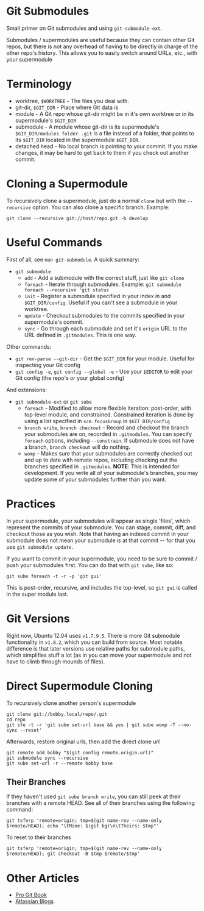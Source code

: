 # Git Submodules

Small primer on Git submodules and using `git-submodule-ext`.

Submodules / supermodules are useful because they can contain other Git repos, but there is not any overhead of having to be directly in charge of the other repo's history. This allows you to easily switch around URLs, etc., with your supermodule

# Terminology

*	worktree, `$WORKTREE` - The files you deal with.
*	git-dir, `$GIT_DIR` - Place where Git data is
*	module - A Git repo whose git-dir might be in it's own worktree or in its supermodule's `$GIT_DIR`
*	submodule - A module whose git-dir is its supermodule's `$GIT_DIR/modules folder`. `.git` is a file instead of a folder, that points to its `$GIT_DIR` located in the supermodule `$GIT_DIR`.
*	detached head - No local branch is pointing to your commit. If you make changes, it may be hard to get back to them if you check out another commit.

# Cloning a Supermodule

To recursively clone a supermodule, just do a normal `clone` but with the `--recursive` option. You can also clone a specific branch.
Example:
	
	git clone --recursive git://host/repo.git -b develop

# Useful Commands

First of all, see `man git-submodule`. A quick summary:

* 	`git submodule`
	*	`add` - Add a submodule with the correct stuff, just like `git clone`
	*	`foreach` - Iterate through submodules. Example: `git submodule foreach --recursive 'git status`
	*	`init` - Register a submodule specified in your index in and `$GIT_DIR/config`. Useful if you can't see a submodule in your worktree.
	*	`update` - Checkout submodules to the commits specified in your supermodule's commit.
	*	`sync` - Go through each submodule and set it's `origin` URL to the URL defined in `.gitmodules`. This is one way.

Other commands:

*	`git rev-parse --git-dir` - Get the `$GIT_DIR` for your module. Useful for inspecting your Git config
*	`git config -e`, `git config --global -e` - Use your `$EDITOR` to edit your Git config (the repo's or your global config)

And extensions:

*	`git submodule-ext` or `git sube`
	*	`foreach` - Modified to allow more flexible iteration: post-order, with top-level module, and constrained. Constrained iteration is done by using a list specified in `scm.focusGroup` in `$GIT_DIR/config`
	*	`branch write`, `branch checkout` - Record and checkout the branch your submodules are on, recorded in `.gitmodules`. You can specify `foreach` options, including `--constrain`. If submodule does not have a branch, `branch checkout` will do nothing.
	*	`womp` - Makes sure that your submodules are correctly checked out and up to date with remote repos, including checking out the branches specified in `.gitmodules`. **NOTE**: This is intended for development. If you write all of your submodule's branches, you may update some of your submodules further than you want.

# Practices

In your supermodule, your submodules will appear as single 'files', which represent the commits of your submodule. You can stage, commit, diff, and checkout those as you wish. Note that having an indexed commit in your submodule does not mean your submodule is at that commit -- for that you use `git submodule update`.

If you want to commit in your supermodule, you need to be sure to commit / push your submodules first. You can do that with `git sube`, like so:

	git sube foreach -t -r -p 'git gui'

This is post-order, recursive, and includes the top-level, so `git gui` is called in the super module last.

# Git Versions

Right now, Ubuntu 12.04 uses `v1.7.9.5`. There is more Git submodule functionality in `v1.8.2`, which you can build from source. Most notable difference is that later versions use relative paths for submodule paths, which simplifies stuff a lot (as in you can move your supermodule and not have to climb through mounds of files).

# Direct Supermodule Cloning 

To recursively clone another person's supermodule

	git clone git://bobby.local/repo/.git
	cd repo
	git sfe -t -r 'git sube set-url base && yes | git sube womp -T --no-sync --reset'

Afterwards, restore original urls, then add the direct clone url

	git remote add bobby "$(git config remote.origin.url)"
	git submodule sync --recursive
	git sube set-url -r --remote bobby base

## Their Branches

If they haven't used `git sube branch write`, you can still peek at their branches with a remote HEAD. See all of their branches using the following command:

	git tsferp 'remote=origin; tmp=$(git name-rev --name-only $remote/HEAD); echo "\tMine: $(git bg)\n\tTheirs: $tmp"'

To reset to their branches

	git tsferp 'remote=origin; tmp=$(git name-rev --name-only $remote/HEAD); git checkout -B $tmp $remote/$tmp'

# Other Articles

*	[Pro Git Book](http://git-scm.com/book/en/Git-Tools-Submodules)
*	[Atlassian Blogs](http://blogs.atlassian.com/2013/03/git-submodules-workflows-tips/)